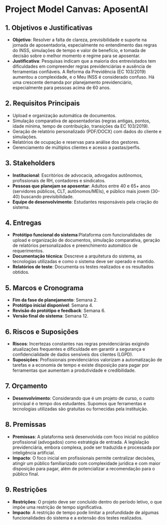 # Project Model Canvas: AposentAI 

## 1. Objetivos e Justificativas
- **Objetivo**: Resolver a falta de clareza, previsibilidade e suporte na jornada de aposentadoria, especialmente no entendimento das regras do INSS, simulações de tempo e valor de benefício, e tomada de decisão sobre o melhor momento e regime para se aposentar.
- **Justificativa**: Pesquisas indicam que a maioria dos entrevistados tem dificuldades em compreender regras previdenciárias e ausência de ferramentas confiáveis. A Reforma da Previdência (EC 103/2019) aumentou a complexidade, e o Meu INSS é considerado confuso. Há uma crescente demanda por planejamento previdenciário, especialmente para pessoas acima de 60 anos.

## 2. Requisitos Principais
- Upload e organização automática de documentos.
- Simulação comparativa de aposentadorias (regras antigas, pontos, idade mínima, tempo de contribuição, transições da EC 103/2019).
- Geração de relatório personalizado (PDF/DOCX) com dados do cliente e simulações.
- Relatórios de ocupação e reservas para análise dos gestores.
- Gerenciamento de múltiplos clientes e acesso a pastas/perfis.
 

## 3. Stakeholders
- **Institucional**: Escritórios de advocacia, advogados autônomos, profissionais de RH, contadores e sindicatos.
- **Pessoas que planejam se aposentar**: Adultos entre 40 e 65+ anos (servidores públicos, CLT, autônomos/MEIs), e público mais jovem (30-40) buscando previsibilidade.
- **Equipe de desenvolvimento**: Estudantes responsáveis pela criação do sistema.


## 4. Entregas
- **Protótipo funcional do sistema**:Plataforma com funcionalidades de upload e organização de documentos, simulação comparativa, geração de relatórios personalizados e preenchimento automático de requerimentos.
- **Documentação técnica**: Descreve a arquitetura do sistema, as tecnologias utilizadas e como o sistema deve ser operado e mantido.
- **Relatórios de teste**: Documenta os testes realizados e os resultados obtidos.

## 5. Marcos e Cronograma
- **Fim da fase de planejamento**: Semana 2.
- **Protótipo inicial disponível**: Semana 4.
- **Revisão do protótipo e feedback**: Semana 6.
- **Versão final do sistema**: Semana 12.

## 6. Riscos e Suposições
- **Riscos**: Incertezas constantes nas regras previdenciárias exigindo atualizações frequentes e dificuldade em garantir a segurança e confidencialidade de dados sensíveis dos clientes (LGPD).
- **Suposições**: Profissionais previdenciários valorizam a automatização de tarefas e a economia de tempo e existe disposição para pagar por ferramentas que aumentam a produtividade e credibilidade.


## 7. Orçamento
- **Desenvolvimento**: Considerando que é um projeto de curso, o custo principal é o tempo dos estudantes. Supomos que ferramentas e tecnologias utilizadas são gratuitas ou fornecidas pela instituição.

## 8. Premissas
- **Premissas**: A plataforma será desenvolvida com foco inicial no público profissional (advogados) como estratégia de entrada. A legislação previdenciária, embora complexa, pode ser traduzida e processada por inteligência artificial.
- **Impacto**: O foco inicial em profissionais permite centralizar decisões, atingir um público familiarizado com complexidade jurídica e com maior disposição para pagar, além de potencializar a recomendação para o público final.
 
## 9. Restrições
- **Restrições**: O projeto deve ser concluído dentro do período letivo, o que impõe uma restrição de tempo significativa.
- **Impacto**: A restrição de tempo pode limitar a profundidade de algumas funcionalidades do sistema e a extensão dos testes realizados.